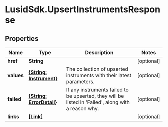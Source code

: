 # LusidSdk.UpsertInstrumentsResponse

## Properties
Name | Type | Description | Notes
------------ | ------------- | ------------- | -------------
**href** | **String** |  | [optional] 
**values** | [**{String: Instrument}**](Instrument.md) | The collection of upserted instruments with their latest parameters. | [optional] 
**failed** | [**{String: ErrorDetail}**](ErrorDetail.md) | If any instruments failed to be upserted, they will be listed in &#39;Failed&#39;, along  with a reason why. | [optional] 
**links** | [**[Link]**](Link.md) |  | [optional] 


